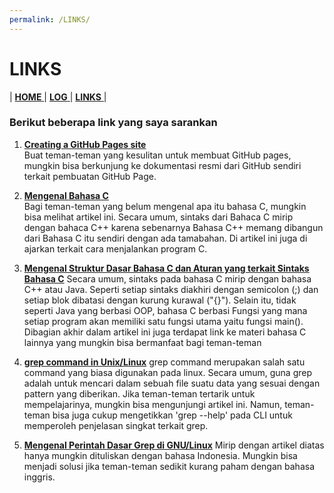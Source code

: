 ```yaml
---
permalink: /LINKS/
---
```

# LINKS
| [ **HOME** ](index.md) | [ **LOG** ](TXT/MyLog.txt) | [ **LINKS** ]() |

### Berikut beberapa link yang saya sarankan
1. [**Creating a GitHub Pages site**](https://docs.github.com/en/pages/getting-started-with-github-pages/creating-a-github-pages-site)<br>
   Buat teman-teman yang kesulitan untuk membuat GitHub pages, mungkin bisa berkunjung ke dokumentasi resmi dari GitHub sendiri terkait pembuatan GitHub Page.

2. [**Mengenal Bahasa C**](https://www.petanikode.com/c-linux/)<br>
   Bagi teman-teman yang belum mengenal apa itu bahasa C, mungkin bisa melihat artikel ini. Secara umum, sintaks dari Bahaca C mirip dengan bahaca C++ karena sebenarnya Bahasa C++ memang dibangun dari Bahasa C itu sendiri dengan ada tamabahan. Di artikel ini juga di ajarkan terkait cara menjalankan program C.

3. [**Mengenal Struktur Dasar Bahasa C dan Aturan yang terkait Sintaks Bahasa C**](https://www.petanikode.com/c-syntak/)
   Secara umum, sintaks pada bahasa C mirip dengan bahasa C++ atau Java. Seperti setiap sintaks diakhiri dengan semicolon (;) dan setiap blok dibatasi dengan kurung kurawal ("{}"). Selain itu, tidak seperti Java yang berbasi OOP, bahasa C berbasi Fungsi yang mana setiap program akan memiliki satu fungsi utama yaitu fungsi main(). Dibagian akhir dalam artikel ini juga terdapat link ke materi bahasa C lainnya   yang mungkin bisa bermanfaat bagi teman-teman

4. [**grep command in Unix/Linux**](https://www.geeksforgeeks.org/grep-command-in-unixlinux/)
   grep command merupakan salah satu command yang biasa digunakan pada linux. Secara umum, guna grep adalah untuk mencari dalam sebuah file suatu data yang sesuai dengan pattern yang diberikan. Jika teman-teman tertarik untuk mempelajarinya, mungkin bisa mengunjungi artikel ini. Namun, teman-teman bisa juga cukup mengetikkan 'grep --help' pada CLI  untuk memperoleh penjelasan singkat terkait grep.

5. [**Mengenal Perintah Dasar Grep di GNU/Linux**](https://www.linuxsec.org/2016/10/basic-grep-command.html)
   Mirip dengan artikel diatas hanya mungkin dituliskan dengan bahasa Indonesia. Mungkin bisa menjadi solusi jika teman-teman sedikit kurang paham dengan bahasa inggris.


